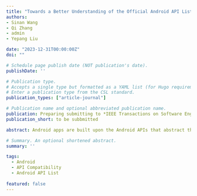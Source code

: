 ```yaml
---
title: "Towards a Better Understanding of the Official Android API Lists"
authors:
- Sinan Wang
- Qi Zhang
- admin
- Yepang Liu

date: "2023-12-31T00:00:00Z"
doi: ""

# Schedule page publish date (NOT publication's date).
publishDate: ''

# Publication type.
# Accepts a single type but formatted as a YAML list (for Hugo requirements).
# Enter a publication type from the CSL standard.
publication_types: ["article-journal"]

# Publication name and optional abbreviated publication name.
publication: Preparing submitting to *IEEE Transactions on Software Engineering
publication_short: to be subbmitted

abstract: Android apps are built upon the Android APIs that abstract the system’s functionalities. These APIs are officially documented in several text files, which we call Android API Lists (AALs) in our study. Previous research on Android APIs has been dependent on specific, yet varied, AALs. As pointed out by a recent study, using different AALs can produce significantly varying research outcomes. It highlights the need for a comprehensive investigation of the AALs. To this end, we conducted the first systematic study about four official AALs. We first analyzed their characteristics and evolution. Then, we compared their documented APIs to reveal their differences. To understand the impact of such differences, we further studied the API existence on nine real devices, including stock Android and vendor-customized Android devices. Finally, we analyzed API usage in 17,759 real-world Android apps, including open-source apps, commercial apps, and malware, to measure the threat of utilizing different AALs for Android research. Our study uncovered the instability of official AALs and the inconsistency between them. We also observed usages of vendor-customized APIs from normal apps, which currently gain little attention from the research community. Based on our findings, we draw several implications for future work. We believe our study can serve as a valuable resource for practitioners and researchers, offering them a deeper understanding of Android APIs and API lists.

# Summary. An optional shortened abstract.
summary: ''

tags:
  - Android
  - API Compatibility
  - Android API List 
  
featured: false
---
```


